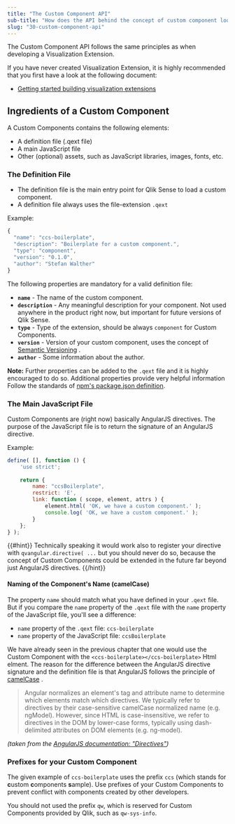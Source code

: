 ```yaml
---
title: "The Custom Component API"
sub-title: "How does the API behind the concept of custom component look alike?"
slug: "30-custom-component-api"
---
```


The Custom Component API follows the same principles as when developing a Visualization Extension.

If you have never created Visualization Extension, it is highly recommended that you first have a look at the following document:

- [Getting started building visualization extensions
](http://help.qlik.com/en-US/sense-developer/3.0/Subsystems/Extensions/Content/extensions-getting-started.htm)

## Ingredients of a Custom Component

A Custom Components contains the following elements:

- A definition file (.qext file)
- A main JavaScript file
- Other (optional) assets, such as JavaScript libraries, images, fonts, etc.

### The Definition File

- The definition file is the main entry point for Qlik Sense to load a custom component.
- A definition file always uses the file-extension `.qext`

Example:  
```js
{
  "name": "ccs-boilerplate",
  "description": "Boilerplate for a custom component.",
  "type": "component",
  "version": "0.1.0",
  "author": "Stefan Walther"
}
```

The following properties are mandatory for a valid definition file:

- **`name`** - The name of the custom component.
- **`description`** - Any meaningful description for your component. Not used anywhere in the product right now, but important for future versions of Qlik Sense.
- **`type`** - Type of the extension, should be always `component` for Custom Components.
- **`version`** - Version of your custom component, uses the concept of [Semantic Versioning](http://semver.org/) .
- **`author`** - Some information about the author.


**Note:**
Further properties can be added to the `.qext` file and it is highly encouraged to do so. Additional properties provide very helpful information
Follow the standards of [npm's package.json definition](https://docs.npmjs.com/files/package.json).


### The Main JavaScript File

Custom Components are (right now) basically AngularJS directives.
The purpose of the JavaScript file is to return the signature of an AngularJS directive.

Example:  
```js
define( [], function () {
    'use strict';
    
    return {
        name: "ccsBoilerplate",
        restrict: 'E',
        link: function ( scope, element, attrs ) {
            element.html( 'OK, we have a custom component.' );
            console.log( 'OK, we have a custom component.' );
        }
    };
} );
```

{{#hint}}
Technically speaking it would work also to register your directive with `qvangular.directive( ...` but you should never do so, because the concept of Custom Components could be extended in the future far beyond just AngularJS directives.
{{/hint}}

#### Naming of the Component's Name (camelCase)
The property `name` should match what you have defined in your `.qext` file.
But if you compare the `name` property of the `.qext` file with the `name` property of the JavaScript file, you'll see a difference:

- `name` property of the `.qext` file: `ccs-boilerplate`
- `name` property of the JavaScript file: `ccsBoilerplate`

We have already seen in the previous chapter that one would use the Custom Component with the `<ccs-boilerplate></ccs-boilerplate>` Html elment.
The reason for the difference between the AngularJS directive signature and the definition file is that AngularJS follows the principle of [camelCase](http://en.wikipedia.org/wiki/CamelCase) .

> Angular normalizes an element's tag and attribute name to determine which elements match which directives. We typically refer to directives by their case-sensitive camelCase normalized name (e.g. ngModel). However, since HTML is case-insensitive, we refer to directives in the DOM by lower-case forms, typically using dash-delimited attributes on DOM elements (e.g. ng-model).

*(taken from the  [AngularJS documentation: "Directives"](https://docs.angularjs.org/guide/directive))*

### Prefixes for your Custom Component

The given example of `ccs-boilerplate` uses the prefix `ccs` (which stands for **c**ustom **c**omponents **s**ample).
Use prefixes of your Custom Components to prevent conflict with components created by other developers.

You should not used the prefix `qw`, which is reserved for Custom Components provided by Qlik, such as `qw-sys-info`.